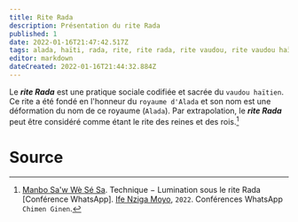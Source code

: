 ```yaml
---
title: Rite Rada
description: Présentation du rite Rada
published: 1
date: 2022-01-16T21:47:42.517Z
tags: alada, haïti, rada, rite, rite rada, rite vaudou, rite vaudou haïtien, royaume alada, spiritualité, spiritualité afro-caribéenne, spiritualité haïtienne, spiritualité vaudou, spiritualité vaudou haïtienne, vaudou haïtien
editor: markdown
dateCreated: 2022-01-16T21:44:32.884Z
---
```


Le ***rite Rada*** est une pratique sociale codifiée et sacrée du `vaudou haïtien`. Ce rite a été fondé en l'honneur du `royaume d'Alada` et son nom est une déformation du nom de ce royaume (`Alada`). Par extrapolation, le ***rite Rada*** peut être considéré comme étant le rite des reines et des rois.[^1]

# Source

[^1]:  [Manbo Sa'w Wè Sé Sa](https://www.facebook.com/rosmywaystv). Technique − Lumination sous le rite Rada [Conférence WhatsApp]. [Ife Nziga Moyo](https://www.facebook.com/IF%C3%89-Nzinga-Moyo-102447998373899/), `2022`. Conférences WhatsApp `Chimen Ginen`.